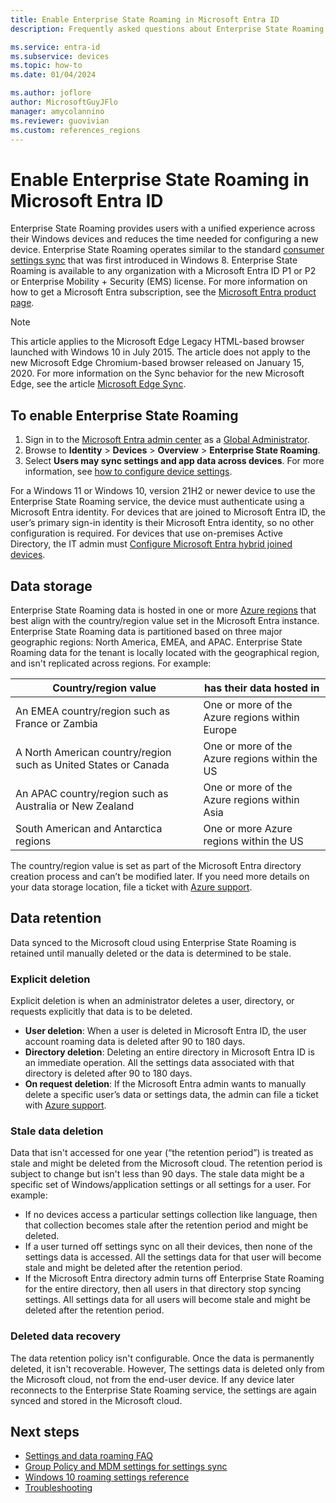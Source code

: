 ```yaml
---
title: Enable Enterprise State Roaming in Microsoft Entra ID
description: Frequently asked questions about Enterprise State Roaming settings in Windows devices.

ms.service: entra-id
ms.subservice: devices
ms.topic: how-to
ms.date: 01/04/2024

ms.author: joflore
author: MicrosoftGuyJFlo
manager: amycolannino
ms.reviewer: guovivian
ms.custom: references_regions
---
```

# Enable Enterprise State Roaming in Microsoft Entra ID

Enterprise State Roaming provides users with a unified experience across their Windows devices and reduces the time needed for configuring a new device. Enterprise State Roaming operates similar to the standard [consumer settings sync](https://go.microsoft.com/fwlink/?linkid=2015135) that was first introduced in Windows 8. Enterprise State Roaming is available to any organization with a Microsoft Entra ID P1 or P2 or Enterprise Mobility + Security (EMS) license. For more information on how to get a Microsoft Entra subscription, see the [Microsoft Entra product page](https://azure.microsoft.com/services/active-directory).

> [!NOTE]
> This article applies to the Microsoft Edge Legacy HTML-based browser launched with Windows 10 in July 2015. The article does not apply to the new Microsoft Edge Chromium-based browser released on January 15, 2020. For more information on the Sync behavior for the new Microsoft Edge, see the article [Microsoft Edge Sync](/deployedge/microsoft-edge-enterprise-sync).

## To enable Enterprise State Roaming

1. Sign in to the [Microsoft Entra admin center](https://entra.microsoft.com) as a [Global Administrator](../role-based-access-control/permissions-reference.md#global-administrator).
1. Browse to **Identity** > **Devices** > **Overview** > **Enterprise State Roaming**.
1. Select **Users may sync settings and app data across devices**. For more information, see [how to configure device settings](./manage-device-identities.md).

For a Windows 11 or Windows 10, version 21H2 or newer device to use the Enterprise State Roaming service, the device must authenticate using a Microsoft Entra identity. For devices that are joined to Microsoft Entra ID, the user’s primary sign-in identity is their Microsoft Entra identity, so no other configuration is required. For devices that use on-premises Active Directory, the IT admin must [Configure Microsoft Entra hybrid joined devices](./hybrid-join-plan.md).

## Data storage

Enterprise State Roaming data is hosted in one or more [Azure regions](https://azure.microsoft.com/regions/) that best align with the country/region value set in the Microsoft Entra instance. Enterprise State Roaming data is partitioned based on three major geographic regions: North America, EMEA, and APAC. Enterprise State Roaming data for the tenant is locally located with the geographical region, and isn't replicated across regions. For example:

| Country/region value | has their data hosted in |
| -------------------- | ------------------------ |
| An EMEA country/region such as France or Zambia | One or more of the Azure regions within Europe |
| A North American country/region such as United States or Canada | One or more of the Azure regions within the US |
| An APAC country/region such as Australia or New Zealand | One or more of the Azure regions within Asia |
| South American and Antarctica regions | One or more Azure regions within the US |

The country/region value is set as part of the Microsoft Entra directory creation process and can’t be modified later. If you need more details on your data storage location, file a ticket with [Azure support](https://azure.microsoft.com/support/options/).

## Data retention

Data synced to the Microsoft cloud using Enterprise State Roaming is retained until manually deleted or the data is determined to be stale.

### Explicit deletion

Explicit deletion is when an administrator deletes a user, directory, or requests explicitly that data is to be deleted.

* **User deletion**: When a user is deleted in Microsoft Entra ID, the user account roaming data is deleted after 90 to 180 days.
* **Directory deletion**: Deleting an entire directory in Microsoft Entra ID is an immediate operation. All the settings data associated with that directory is deleted after 90 to 180 days.
* **On request deletion**: If the Microsoft Entra admin wants to manually delete a specific user’s data or settings data, the admin can file a ticket with [Azure support](https://azure.microsoft.com/support/).

### Stale data deletion

Data that isn't accessed for one year (“the retention period”) is treated as stale and might be deleted from the Microsoft cloud. The retention period is subject to change but isn't less than 90 days. The stale data might be a specific set of Windows/application settings or all settings for a user. For example:

* If no devices access a particular settings collection like language, then that collection becomes stale after the retention period and might be deleted.
* If a user turned off settings sync on all their devices, then none of the settings data is accessed. All the settings data for that user will become stale and might be deleted after the retention period.
* If the Microsoft Entra directory admin turns off Enterprise State Roaming for the entire directory, then all users in that directory stop syncing settings. All settings data for all users will become stale and might be deleted after the retention period.

### Deleted data recovery

The data retention policy isn't configurable. Once the data is permanently deleted, it isn't recoverable. However, The settings data is deleted only from the Microsoft cloud, not from the end-user device. If any device later reconnects to the Enterprise State Roaming service, the settings are again synced and stored in the Microsoft cloud.

## Next steps

* [Settings and data roaming FAQ](enterprise-state-roaming-faqs.yml)
* [Group Policy and MDM settings for settings sync](enterprise-state-roaming-group-policy-settings.md)
* [Windows 10 roaming settings reference](enterprise-state-roaming-windows-settings-reference.md)
* [Troubleshooting](enterprise-state-roaming-troubleshooting.md)
